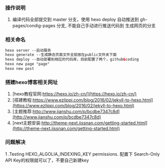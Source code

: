 ### 操作说明
1. 编译代码全部提交到 master 分支，使用 hexo deploy 自动推送到 gh-pages/condig-pages 分支, 不能自己手动进行推送代码到 生成网页的分支

 
### 相关命名
```xml 
hexo server --启动服务
hexo generate --生成静态页面文件全部放在public文件夹下面
hexo deploy --自动部署到相应的代码库，目前配置了两个，github&coding
hexo new page "page"
hexo new post 
```

### 搭建hexo博客相关网址
1. [hexo教程官网:https://hexo.io/zh-cn/](https://hexo.io/zh-cn/)
2. [搭建教程:https://www.ezlippi.com/blog/2016/02/jekyll-to-hexo.html](https://www.ezlippi.com/blog/2016/02/jekyll-to-hexo.html)
3. [主题推荐:http://www.jianshu.com/p/bcdbe7347c8d](http://www.jianshu.com/p/bcdbe7347c8d)
4. [next主题安装:http://theme-next.iissnan.com/getting-started.html](http://theme-next.iissnan.com/getting-started.html)


### 问题解决
1 .Testing HEXO_ALGOLIA_INDEXING_KEY permissions.
   配置下 Search-Only API Key的权限就可以了，不要自己新建key
